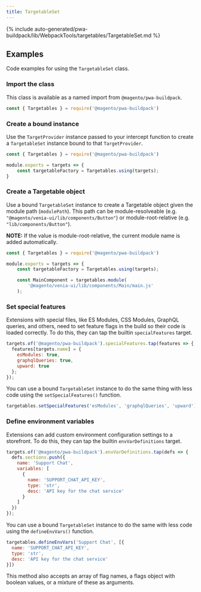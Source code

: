```yaml
---
title: TargetableSet
---
```


<!--
The reference doc content is generated automatically from the source code.
To update this section, update the doc blocks in the source code
-->

{% include auto-generated/pwa-buildpack/lib/WebpackTools/targetables/TargetableSet.md %}

## Examples

Code examples for using the `TargetableSet` class.

### Import the class

This class is available as a named import from `@magento/pwa-buildpack`.

```js
const { Targetables } = require('@magento/pwa-buildpack')
```

### Create a bound instance

Use the `TargetProvider` instance passed to your intercept function to create a `TargetableSet` instance bound to that `TargetProvider`.

```js
const { Targetables } = require('@magento/pwa-buildpack')

module.exports = targets => {
    const targetableFactory = Targetables.using(targets);
}
```

### Create a Targetable object

Use a bound `TargetableSet` instance to create a Targetable object given the module path (`modulePath`).
This path can be module-resolveable (e.g. `"@magento/venia-ui/lib/components/Button"`) or module-root-relative (e.g. `"lib/components/Button"`).

**NOTE:**
If the value is module-root-relative, the current module name is added automatically.

```js
const { Targetables } = require('@magento/pwa-buildpack')

module.exports = targets => {
    const targetableFactory = Targetables.using(targets);

    const MainComponent = targetables.module(
        '@magento/venia-ui/lib/components/Main/main.js'
    );
```

### Set special features

Extensions with special files, like ES Modules, CSS Modules, GraphQL queries, and others, need to set feature flags in the build so their code is loaded correctly.
To do this, they can tap the builtin `specialFeatures` target.

```js
targets.of('@magento/pwa-buildpack').specialFeatures.tap(features => {
  features[targets.name] = {
    esModules: true,
    graphqlQueries: true,
    upward: true
  };
});
```

You can use a bound `TargetableSet` instance to do the same thing with less code using the `setSpecialFeatures()` function.

```js
targetables.setSpecialFeatures('esModules', 'graphqlQueries', 'upward');
```

### Define environment variables

Extensions can add custom environment configuration settings to a storefront.
To do this, they can tap the builtin `envVarDefinitions` target.

```js
targets.of('@magento/pwa-buildpack').envVarDefinitions.tap(defs => {
  defs.sections.push({
    name: 'Support Chat',
    variables: [
      {
        name: 'SUPPORT_CHAT_API_KEY',
        type: 'str',
        desc: 'API key for the chat service'
      }
    ]
  })
});
```

You can use a bound `TargetableSet` instance to do the same with less code using the `defineEnvVars()` function.

```js
targetables.defineEnvVars('Support Chat', [{
  name: 'SUPPORT_CHAT_API_KEY',
  type: 'str',
  desc: 'API key for the chat service'
}])
```

This method also accepts an array of flag names, a flags object with boolean values, or a mixture of these as arguments.

[TargetableModule]: <{%link pwa-buildpack/reference/targetables/TargetableModule/index.md %}>
[TargetableESModule]: <{%link pwa-buildpack/reference/targetables/TargetableESModule/index.md %}>
[TargetableESModuleArray]: <{%link pwa-buildpack/reference/targetables/TargetableESModuleArray/index.md %}>
[TargetableESModuleObject]: <{%link pwa-buildpack/reference/targetables/TargetableESModuleObject/index.md %}>
[TargetableReactComponent]: <{%link pwa-buildpack/reference/targetables/TargetableReactComponent/index.md %}>
